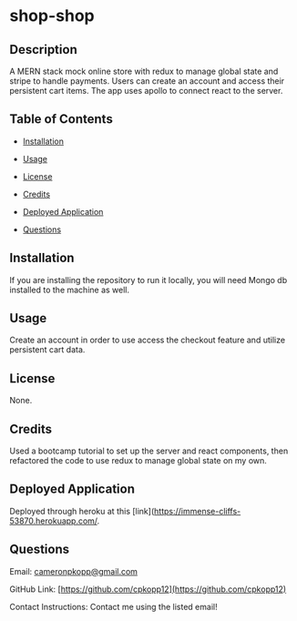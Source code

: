 # shop-shop
## Description
A MERN stack mock online store with redux to manage global state and stripe to handle payments. Users can create an account and access their persistent cart items. The app uses apollo to connect react to the server.


## Table of Contents

- [Installation](#installation)

- [Usage](#usage)

- [License](#license)

- [Credits](#credits)

- [Deployed Application](#deployed-application)

- [Questions](#questions)

  
  

## Installation
If you are installing the repository to run it locally, you will need Mongo db installed to the machine as well.

## Usage

Create an account in order to use access the checkout feature and utilize persistent cart data.

## License
None.
## Credits

Used a bootcamp tutorial to set up the server and react components, then refactored the code to use redux to manage global state on my own.

## Deployed Application
Deployed through heroku at this [link](https://immense-cliffs-53870.herokuapp.com/.


## Questions

Email: cameronpkopp@gmail.com

GitHub Link: [https://github.com/cpkopp12](https://github.com/cpkopp12)

Contact Instructions: Contact me using the listed email!
